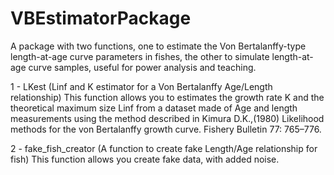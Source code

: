 # VBEstimatorPackage
A package with two functions, one to estimate the Von Bertalanffy-type length-at-age curve parameters in fishes, the other to simulate length-at-age curve samples, useful for power analysis and teaching.

1 - LKest (Linf and K estimator for a Von Bertalanffy Age/Length relationship)
This function allows you to estimates the growth rate K and the theoretical maximum size Linf from a dataset made of Age and length measurements using the method described in Kimura D.K.,(1980) Likelihood methods for the von Bertalanffy growth curve. Fishery Bulletin 77: 765–776.

2 - fake_fish_creator (A function to create fake Length/Age relationship for fish)
This function allows you create fake data, with added noise.
